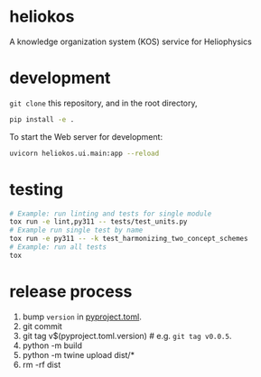 # heliokos
A knowledge organization system (KOS) service for Heliophysics

# development

`git clone` this repository, and in the root directory,
```bash
pip install -e .
```

To start the Web server for development:
```bash
uvicorn heliokos.ui.main:app --reload
```

# testing

```bash
# Example: run linting and tests for single module
tox run -e lint,py311 -- tests/test_units.py
# Example run single test by name
tox run -e py311 -- -k test_harmonizing_two_concept_schemes
# Example: run all tests
tox
```

# release process

1. bump `version` in [pyproject.toml](/pyproject.toml).
2. git commit
3. git tag v$(pyproject.toml.version) # e.g. `git tag v0.0.5`.
4. python -m build
5. python -m twine upload dist/*
6. rm -rf dist
